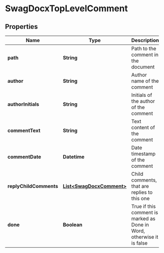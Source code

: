 
# SwagDocxTopLevelComment

## Properties
Name | Type | Description | Notes
------------ | ------------- | ------------- | -------------
**path** | **String** | Path to the comment in the document |  [optional]
**author** | **String** | Author name of the comment |  [optional]
**authorInitials** | **String** | Initials of the author of the comment |  [optional]
**commentText** | **String** | Text content of the comment |  [optional]
**commentDate** | **Datetime** | Date timestamp of the comment |  [optional]
**replyChildComments** | [**List&lt;SwagDocxComment&gt;**](SwagDocxComment.md) | Child comments, that are replies to this one |  [optional]
**done** | **Boolean** | True if this comment is marked as Done in Word, otherwise it is false |  [optional]



